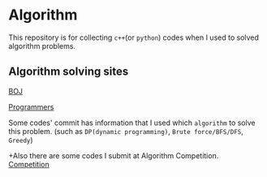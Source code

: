 # Algorithm

This repository is for collecting `c++`(or `python`) codes when I used to solved algorithm problems.

## Algorithm solving sites

[BOJ](https://www.acmicpc.net/)
 
[Programmers](https://programmers.co.kr/learn/challenges/)

Some codes' commit has information that I used which `algorithm` to solve this problem. (such as `DP(dynamic programming)`, `Brute force/BFS/DFS`, `Greedy`)

+Also there are some codes I submit at Algorithm Competition.  
[Competition](https://github.com/kangjunseo/Algorithm/tree/main/Competition)
